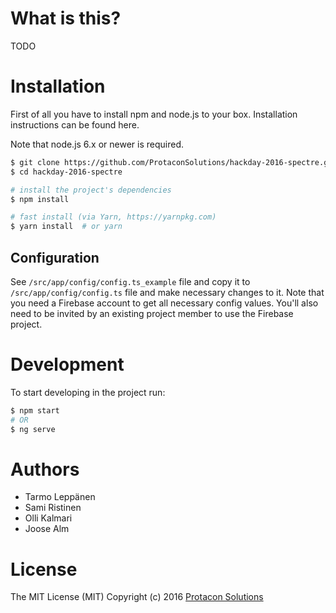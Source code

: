 # What is this?
TODO
 
# Installation
First of all you have to install npm and node.js to your box. Installation instructions can be found here.

Note that node.js 6.x or newer is required.

```bash
$ git clone https://github.com/ProtaconSolutions/hackday-2016-spectre.git
$ cd hackday-2016-spectre

# install the project's dependencies
$ npm install

# fast install (via Yarn, https://yarnpkg.com)
$ yarn install  # or yarn
```

## Configuration
See ```/src/app/config/config.ts_example``` file and copy it to ```/src/app/config/config.ts``` file and make necessary 
changes to it. Note that you need a Firebase account to get all necessary config values. You'll also need to be invited
by an existing project member to use the Firebase project.

# Development
To start developing in the project run:

```bash
$ npm start
# OR
$ ng serve
 ```

# Authors
 * Tarmo Leppänen
 * Sami Ristinen
 * Olli Kalmari
 * Joose Alm

# License
The MIT License (MIT)
Copyright (c) 2016 [Protacon Solutions](https://www.protacon.com)
